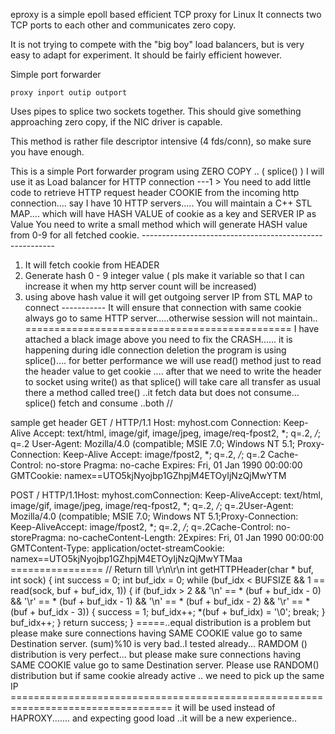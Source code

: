 eproxy is a simple epoll based efficient TCP proxy for Linux
It connects two TCP ports to each other and communicates zero copy.

It is not trying to compete with the "big boy" load balancers, 
but is very easy to adapt for experiment. It should be fairly
efficient however.

Simple port forwarder

	proxy inport outip outport

Uses pipes to splice two sockets together. This should give something
approaching zero copy, if the NIC driver is capable. 

This method is rather file descriptor intensive (4 fds/conn), so make sure you 
have enough. 

This is a simple Port forwarder program using ZERO COPY ..
( splice() ) 
I will use it as Load balancer for HTTP connection 
---1 > You need to add little code to retrieve HTTP request header COOKIE from the incoming http connection.... say I have 10 HTTP servers.....
You will maintain a C++ STL MAP.... which will have HASH VALUE of cookie as a key and SERVER IP as Value You need to write a small method which will generate HASH value from 0-9 for all fetched cookie. -------------------------------------------------------- 
1. It will fetch cookie from HEADER 
2. Generate hash 0 - 9 integer value ( pls make it variable so that I can increase it when my http server count will be increased) 
3. using above hash value it will get outgoing server IP from STL MAP to connect ----------- It will ensure that connection with same cookie always go to same HTTP server.....otherwise session will not maintain.. ==============================================
I have attached a black image above you need to fix the CRASH......
it is happening during idle connection deletion the program is using splice()....
for better performance we will use read() method just to read the header value to get cookie ....
after that we need to write the header to socket using write() as that splice() will take care all transfer as usual there a method called tree() ..it fetch data but does not consume... splice() fetch and consume ..both //

sample get header GET / HTTP/1.1 
Host: myhost.com Connection: Keep-Alive Accept: text/html, image/gif, image/jpeg, image/req-fpost2, *; 
q=.2, */*; 
q=.2 User-Agent: Mozilla/4.0 (compatible; MSIE 7.0; Windows NT 5.1; Proxy-Connection: Keep-Alive Accept: image/fpost2, *; 
q=.2, */*; 
q=.2 Cache-Control: no-store Pragma: no-cache Expires: Fri, 01 Jan 1990 00:00:00 GMTCookie: namex==UTO5kjNyojbp1GZhpjM4ETOyIjNzQjMwYTM 

POST / HTTP/1.1Host: myhost.comConnection: Keep-AliveAccept: text/html, image/gif, image/jpeg, image/req-fpost2, *; q=.2, */*; q=.2User-Agent: Mozilla/4.0 (compatible; MSIE 7.0; Windows NT 5.1;Proxy-Connection: Keep-AliveAccept: image/fpost2, *; q=.2, */*; q=.2Cache-Control: no-storePragma: no-cacheContent-Length: 2Expires: Fri, 01 Jan 1990 00:00:00 
GMTContent-Type: application/octet-streamCookie: namex==UTO5kjNyojbp1GZhpjM4ETOyIjNzQjMwYTMaa ================ //
Return till \r\n\r\n
int getHTTPHeader(char * buf, int sock) 
{ 
int success = 0; 
int buf_idx = 0; 
     while (buf_idx < BUFSIZE && 1 == read(sock, buf + buf_idx, 1)) 
      { 
       if (buf_idx > 2 && '\n' == * (buf + buf_idx - 0) && '\r' == * (buf + buf_idx - 1) && '\n' == * (buf + buf_idx - 2) && '\r' == * (buf + buf_idx - 3)) 
       { 
        success = 1; buf_idx++; 
	*(buf + buf_idx) = '\0'; break; 
       } 
       buf_idx++; 
    } 
       return success;
 } 
 =====..equal distribution is a problem but please make sure connections having SAME COOKIE value go to same Destination server. (sum)%10 is very bad..I tested already... RAMDOM () distribution is very perfect... but please make sure connections having SAME COOKIE value go to same Destination server. 
 Please use RANDOM() distribution but if same cookie already active ..
 we need to pick up the same IP ==================================================================================  it will be used instead of HAPROXY....... 
 and expecting good load ..it will be a new experience.. 
